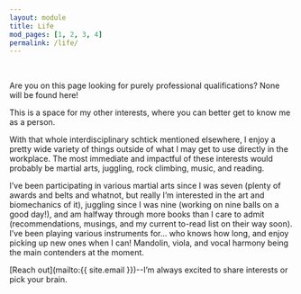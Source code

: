 ```yaml
---
layout: module
title: Life
mod_pages: [1, 2, 3, 4]
permalink: /life/
---
```

<!--#### I'm a data-focused researcher, designer, and developer.-->
<br>

Are you on this page looking for purely professional qualifications? None will be found here!

This is a space for my other interests, where you can better get to know me as a person.

With that whole interdisciplinary schtick mentioned elsewhere, I enjoy a pretty wide variety of things outside of what I may get to use directly in the workplace. The most immediate and impactful of these interests would probably be martial arts, juggling, rock climbing, music, and reading.

I’ve been participating in various martial arts since I was seven (plenty of awards and belts and whatnot, but really I’m interested in the art and biomechanics of it), juggling since I was nine (working on nine balls on a good day!), and am halfway through more books than I care to admit (recommendations, musings, and my current to-read list on their way soon).  I’ve been playing various  instruments for… who knows how long, and enjoy picking up new ones when I can! Mandolin, viola, and vocal harmony being the main contenders at the moment.

[Reach out](mailto:{{ site.email }})--I’m always excited to share interests or pick your brain.

